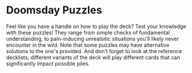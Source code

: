 # Doomsday Puzzles

Feel like you have a handle on how to play the deck? Test your knowledge with
these puzzles! They range from simple checks of fundamental understanding, to
pain-inducing unrealsitic situations you'll likely never encounter in the wild.
Note that some puzzles may have alternative solutions to the one's provided. And
don't forget to look at the reference decklists; different variants of the deck
will play different cards that can significantly impact possible piles.
